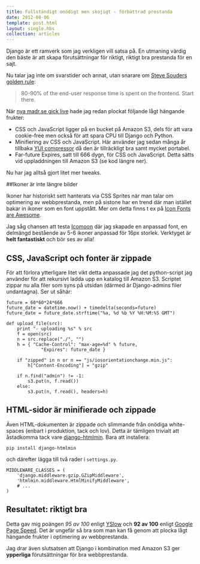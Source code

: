```yaml
---
title: Fullständigt onödigt men skojigt - förbättrad prestanda
date: 2012-08-06
template: post.html
layout: single.hbs
collection: articles
---
```

Django är ett ramverk som jag verkligen vill satsa på. En utmaning värdig den bäste är att skapa förutsättningar för riktigt, riktigt bra prestanda för en sajt.

Nu talar jag inte om svarstider och annat, utan snarare om [Steve Souders golden rule](http://www.stevesouders.com/blog/2012/02/10/the-performance-golden-rule/):

> 80-90% of the end-user response time is spent on the frontend. Start there.

När [nya madr.se gick live](/b/hur-webbplatsen-byggdes) hade jag redan plockat följande lågt hängande frukter:

 * CSS och JavaScript ligger på en bucket på Amazon S3, dels för att vara cookie-free men också för att spara CPU till Django och Python.
 * Minifiering av CSS och JavaScript. Här använder jag sedan många år tillbaka [YUI compressor](http://developer.yahoo.com/yui/compressor/) då den är tillräckligt bra samt mycket portabel.
 * Far-future Expires, satt till 666 dygn, för CSS och JavaScript. Detta sätts vid uppladdningen till Amazon S3 (se kod längre ner).

Nu har jag alltså gjort litet mer tweaks.

##Ikoner är inte längre bilder

Ikoner har historiskt sett hanterats via CSS Sprites när man talar om optimering av webbprestanda, men på sistone har en trend där man istället bakar in ikoner som en font uppstått. Mer om detta finns t ex på [Icon Fonts are Awesome](http://css-tricks.com/examples/IconFont/).

Jag såg chansen att testa [Icomoon](http://keyamoon.com/icomoon/app/) där jag skapade en anpassad font, en delmängd bestående av 5-6 ikoner anpassad för 16px storlek. Verktyget är  **helt fantastiskt** och bör ses av alla!

## CSS, JavaScript och fonter är zippade

För att förlora ytterligare litet vikt detta anpassade jag det python-script jag använder för att rekursivt ladda upp en katalog till Amazon S3. Scriptet zippar nu alla filer som syns på utsidan (därmed är Django-admins filer undantagna). Ser ut såhär:

    future = 60*60*24*666
    future_date = datetime.now() + timedelta(seconds=future)
    future_date = future_date.strftime("%a, %d %b %Y %H:%M:%S GMT")
    
    def upload_file(src):
        print "- uploading %s" % src
        f = open(src)
        n = src.replace("./", "")
        h = { "Cache-Control": "max-age=%d" % future, 
                 "Expires": future_date }
        
        if "zipped" in n or n == "js/iosorientationchange.min.js":
            h["Content-Encoding"] = "gzip"

        if n.find("admin") != -1:
            s3.put(n, f.read()) 
        else:
            s3.put(n, f.read(), headers=h)

## HTML-sidor är minifierade och zippade

Även HTML-dokumenten är zippade och slimmande från onödiga white-spaces (enbart i produktion, tack och lov). Detta är tämligen trivialt att åstadkomma tack vare [django-htmlmin](http://pypi.python.org/pypi/django-htmlmin). Bara att installera:

    pip install django-htmlmin

och därefter lägga till två rader i `settings.py`.

    MIDDLEWARE_CLASSES = (
        'django.middleware.gzip.GZipMiddleware',
        'htmlmin.middleware.HtmlMinifyMiddleware',
        # ...
    )

## Resultatet: riktigt bra

Detta gav mig poängen *95 av 100* enligt [YSlow](http://developer.yahoo.com/yslow/) och **92 av 100** enligt [Google Page Speed](https://developers.google.com/speed/pagespeed/insights). Det är ungefär så bra som man kan få genom att plocka lågt hängande frukter i optimering av webbprestanda.

Jag drar även slutsatsen att Django i kombination med Amazon S3 ger **ypperliga** förutsättningar för bra webbprestanda.